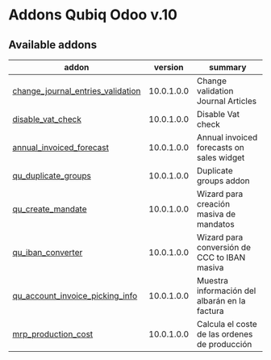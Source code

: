 Addons Qubiq Odoo v.10
=============================

[//]: # (addons)

Available addons
----------------
addon | version | summary
--- | --- | ---
[change_journal_entries_validation](change_journal_entries_validation/) | 10.0.1.0.0 | Change validation Journal Articles
[disable_vat_check](disable_vat_check/) | 10.0.1.0.0 | Disable Vat check
[annual_invoiced_forecast](annual_invoiced_forecast/) | 10.0.1.0.0 | Annual invoiced forecasts on sales widget
[qu_duplicate_groups](qu_duplicate_groups/) | 10.0.1.0.0 | Duplicate groups addon
[qu_create_mandate](qu_create_mandate/) | 10.0.1.0.0 | Wizard para creación masiva de mandatos
[qu_iban_converter](qu_iban_converter/) | 10.0.1.0.0 | Wizard para conversión de CCC to IBAN masiva
[qu_account_invoice_picking_info](qu_account_invoice_picking_info/) | 10.0.1.0.0 | Muestra información del albarán en la factura
[mrp_production_cost](mrp_production_cost/) | 10.0.1.0.0 | Calcula el coste de las ordenes de producción

[//]: # (end addons)